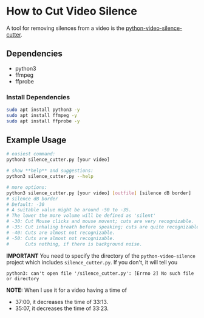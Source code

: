 # How to Cut Video Silence

A tool for removing silences from a video is the [python-video-silence-cutter](https://github.com/OsmanKAYI/python-video-silence-cutter).

## Dependencies

- python3
- ffmpeg
- ffprobe

### Install Dependencies

```bash
sudo apt install python3 -y
sudo apt install ffmpeg -y
sudo apt install ffprobe -y
```

## Example Usage

```bash
# easiest command:
python3 silence_cutter.py [your video]

# show **help** and suggestions:
python3 silence_cutter.py --help

# more options:
python3 silence_cutter.py [your video] [outfile] [silence dB border]
# silence dB border
# Default: -30
# A suitable value might be around -50 to -35.
# The lower the more volume will be defined as 'silent'
# -30: Cut Mouse clicks and mouse movent; cuts are very recognizable.
# -35: Cut inhaling breath before speaking; cuts are quite recognizable.
# -40: Cuts are almost not recognizable.
# -50: Cuts are almost not recognizable.
#      Cuts nothing, if there is background noise.
```

**IMPORTANT** You need to specify the directory of the `python-video-silence` project which includes `silence_cutter.py`. If you don't, it will tell you

```
python3: can't open file '/silence_cutter.py': [Errno 2] No such file or directory
```

**NOTE:** When I use it for a video having a time of

- 37:00, it decreases the time of 33:13.
- 35:07, it decreases the time of 33:23.
